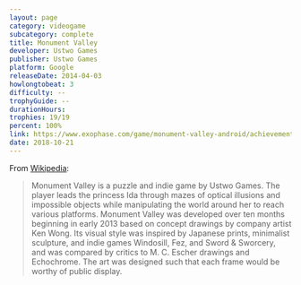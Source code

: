 ```yaml
---
layout: page
category: videogame
subcategory: complete
title: Monument Valley
developer: Ustwo Games
publisher: Ustwo Games
platform: Google
releaseDate: 2014-04-03
howlongtobeat: 3
difficulty: --
trophyGuide: --
durationHours:
trophies: 19/19
percent: 100%
link: https://www.exophase.com/game/monument-valley-android/achievements/#1644034
date: 2018-10-21
---
```


From [Wikipedia](https://en.wikipedia.org/wiki/Monument_Valley_(video_game)):

> Monument Valley is a puzzle and indie game by Ustwo Games. The player leads the princess Ida through mazes of optical illusions and impossible objects while manipulating the world around her to reach various platforms. Monument Valley was developed over ten months beginning in early 2013 based on concept drawings by company artist Ken Wong. Its visual style was inspired by Japanese prints, minimalist sculpture, and indie games Windosill, Fez, and Sword & Sworcery, and was compared by critics to M. C. Escher drawings and Echochrome. The art was designed such that each frame would be worthy of public display.
